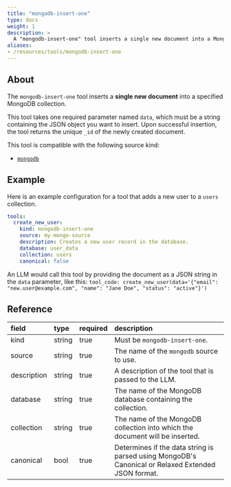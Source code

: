```yaml
---
title: "mongodb-insert-one"
type: docs
weight: 1
description: > 
  A "mongodb-insert-one" tool inserts a single new document into a MongoDB collection.
aliases:
- /resources/tools/mongodb-insert-one
---
```


## About

The `mongodb-insert-one` tool inserts a **single new document** into a specified
MongoDB collection.

This tool takes one required parameter named `data`, which must be a string
containing the JSON object you want to insert. Upon successful insertion, the
tool returns the unique `_id` of the newly created document.

This tool is compatible with the following source kind:

* [`mongodb`](../../sources/mongodb.md)

## Example

Here is an example configuration for a tool that adds a new user to a `users`
collection.

```yaml
tools:
  create_new_user:
    kind: mongodb-insert-one
    source: my-mongo-source
    description: Creates a new user record in the database.
    database: user_data
    collection: users
    canonical: false
```

An LLM would call this tool by providing the document as a JSON string in the
`data` parameter, like this:
`tool_code: create_new_user(data='{"email": "new.user@example.com", "name": "Jane Doe", "status": "active"}')`

## Reference

| **field**   | **type** | **required** | **description**                                                                                    |
|:------------|:---------|:-------------|:---------------------------------------------------------------------------------------------------|
| kind        | string   | true         | Must be `mongodb-insert-one`.                                                                      |
| source      | string   | true         | The name of the `mongodb` source to use.                                                           |
| description | string   | true         | A description of the tool that is passed to the LLM.                                               |
| database    | string   | true         | The name of the MongoDB database containing the collection.                                        |
| collection  | string   | true         | The name of the MongoDB collection into which the document will be inserted.                       |
| canonical   | bool     | true         | Determines if the data string is parsed using MongoDB's Canonical or Relaxed Extended JSON format. |
